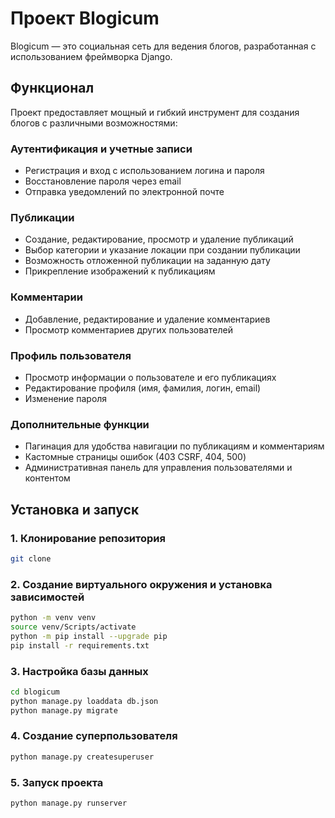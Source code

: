 # Проект Blogicum

Blogicum — это социальная сеть для ведения блогов, разработанная с использованием фреймворка Django.

## Функционал
Проект предоставляет мощный и гибкий инструмент для создания блогов с различными возможностями:

### Аутентификация и учетные записи
- Регистрация и вход с использованием логина и пароля
- Восстановление пароля через email
- Отправка уведомлений по электронной почте

### Публикации
- Создание, редактирование, просмотр и удаление публикаций
- Выбор категории и указание локации при создании публикации
- Возможность отложенной публикации на заданную дату
- Прикрепление изображений к публикациям

### Комментарии
- Добавление, редактирование и удаление комментариев
- Просмотр комментариев других пользователей

### Профиль пользователя
- Просмотр информации о пользователе и его публикациях
- Редактирование профиля (имя, фамилия, логин, email)
- Изменение пароля

### Дополнительные функции
- Пагинация для удобства навигации по публикациям и комментариям
- Кастомные страницы ошибок (403 CSRF, 404, 500)
- Административная панель для управления пользователями и контентом

## Установка и запуск
### 1. Клонирование репозитория
```sh
git clone 
```

### 2. Создание виртуального окружения и установка зависимостей
```sh
python -m venv venv 
source venv/Scripts/activate
python -m pip install --upgrade pip
pip install -r requirements.txt
```

### 3. Настройка базы данных
```sh
cd blogicum
python manage.py loaddata db.json
python manage.py migrate
```

### 4. Создание суперпользователя
```sh
python manage.py createsuperuser
```

### 5. Запуск проекта
```sh
python manage.py runserver
```


